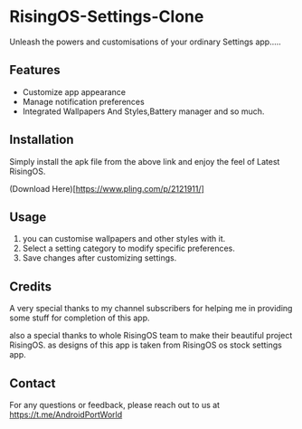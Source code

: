 # RisingOS-Settings-Clone

Unleash the powers and customisations of your ordinary Settings app.....

## Features

- Customize app appearance
- Manage notification preferences
- Integrated Wallpapers And Styles,Battery manager and so much.

## Installation

Simply install the apk file from the above link and enjoy the feel of Latest RisingOS.

(Download Here)[https://www.pling.com/p/2121911/]

## Usage
1. you can customise wallpapers and other styles with it.
3. Select a setting category to modify specific preferences.
4. Save changes after customizing settings.

## Credits

A very special thanks to my channel subscribers for helping me in providing some stuff for completion of this app.

also a special thanks to whole RisingOS team to make their beautiful project RisingOS. as designs of this app is taken from RisingOS os stock settings app.

## Contact

For any questions or feedback, please reach out to us at 
https://t.me/AndroidPortWorld

